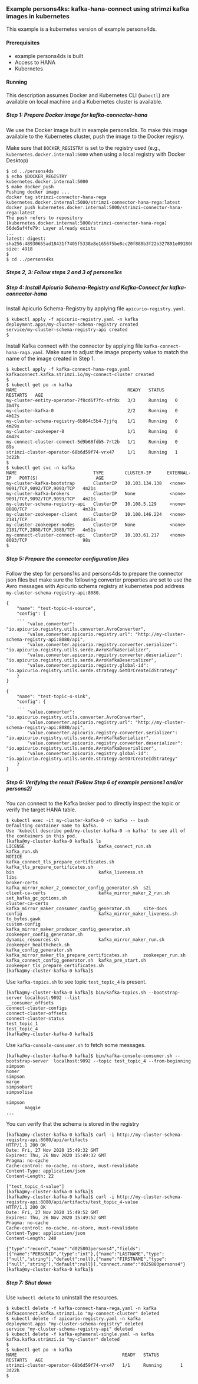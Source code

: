 ### Example persons4ks: kafka-hana-connect using strimzi kafka images in kubernetes

This example is a kubernetes version of example persons4ds.

#### Prerequisites

- example persons4ds is built
- Access to HANA
- Kubernetes

#### Running

This description assumes Docker and Kubernetes CLI (`kubectl`) are available on local machine and a Kubernetes cluster is available.

##### Step 1: Prepare Docker image for kafka-connector-hana

We use the Docker image built in example persons1ds. To make this image available to the Kubernetes cluster, push the image to the Docker regisry.

Make sure that `DOCKER_REGISTRY` is set to the registry used (e.g., `kubernetes.docker.internal:5000` when using a local registry with Docker Desktop) 



```
$ cd ../persons4ds
$ echo $DOCKER_REGISTRY
kubernetes.docker.internal:5000
$ make docker_push     
Pushing docker image ...
docker tag strimzi-connector-hana-rega kubernetes.docker.internal:5000/strimzi-connector-hana-rega:latest
docker push kubernetes.docker.internal:5000/strimzi-connector-hana-rega:latest
The push refers to repository [kubernetes.docker.internal:5000/strimzi-connector-hana-rega]
56de5af4fe79: Layer already exists
...
latest: digest: sha256:48930655ad18431f7405f5338e8e1656f5be8cc20f888b3f22b327891e091808 size: 4918
$
$ cd ../persons4ks
```

##### Steps 2, 3: Follow steps 2 and 3 of persons1ks

##### Step 4: Install Apicurio Schema-Registry and Kafka-Connect for kafka-connector-hana

Install Apicurio Schema-Registry by applying file `apicurio-registry.yaml`.

```
$ kubectl apply -f apicurio-registry.yaml -n kafka
deployment.apps/my-cluster-schema-registry created
service/my-cluster-schema-registry-api created
$
```

Install Kafka connect with the connector by applying file `kafka-connect-hana-raga.yaml`.
Make sure to adjust the image property value to match the name of the image created in Step 1.

```
$ kubectl apply -f kafka-connect-hana-rega.yaml
kafkaconnect.kafka.strimzi.io/my-connect-cluster created
$
$ kubectl get po -n kafka
NAME                                          READY   STATUS    RESTARTS   AGE
my-cluster-entity-operator-7f8cd6f7fc-sfr8x   3/3     Running   0          3m47s
my-cluster-kafka-0                            2/2     Running   0          4m12s
my-cluster-schema-registry-6b864c5b4-7jjfq    1/1     Running   0          4m29s
my-cluster-zookeeper-0                        1/1     Running   0          4m42s
my-connect-cluster-connect-5d9b68fdb5-7rt2b   1/1     Running   0          89s
strimzi-cluster-operator-68b6d59f74-vrx47     1/1     Running   1          3d22h
$
$ kubectl get svc -n kafka
NAME                             TYPE        CLUSTER-IP      EXTERNAL-IP   PORT(S)                      AGE
my-cluster-kafka-bootstrap       ClusterIP   10.103.134.138   <none>        9091/TCP,9092/TCP,9093/TCP   4m21s
my-cluster-kafka-brokers         ClusterIP   None             <none>        9091/TCP,9092/TCP,9093/TCP   4m21s
my-cluster-schema-registry-api   ClusterIP   10.108.5.129     <none>        8080/TCP                     4m38s
my-cluster-zookeeper-client      ClusterIP   10.100.146.224   <none>        2181/TCP                     4m51s
my-cluster-zookeeper-nodes       ClusterIP   None             <none>        2181/TCP,2888/TCP,3888/TCP   4m51s
my-connect-cluster-connect-api   ClusterIP   10.103.61.217    <none>        8083/TCP                     98s
$
```

##### Step 5: Prepare the connector configuration files

Follow the step for persons1ks and persons4ds to prepare the connector json files but make sure the following converter properties are set to use the Avro messages with Apicurio schema registry at kubernetes pod address `my-cluster-schema-registry-api:8080`.

```
{
    "name": "test-topic-4-source",
    "config": {
    ...
        "value.converter": "io.apicurio.registry.utils.converter.AvroConverter",
        "value.converter.apicurio.registry.url": "http://my-cluster-schema-registry-api:8080/api",
        "value.converter.apicurio.registry.converter.serializer": "io.apicurio.registry.utils.serde.AvroKafkaSerializer",
        "value.converter.apicurio.registry.converter.deserializer": "io.apicurio.registry.utils.serde.AvroKafkaDeserializer",
        "value.converter.apicurio.registry.global-id": "io.apicurio.registry.utils.serde.strategy.GetOrCreateIdStrategy"
    }
}
```

```
{
    "name": "test-topic-4-sink",
    "config": {
    ...
        "value.converter": "io.apicurio.registry.utils.converter.AvroConverter",
        "value.converter.apicurio.registry.url": "http://my-cluster-schema-registry-api:8080/api",
        "value.converter.apicurio.registry.converter.serializer": "io.apicurio.registry.utils.serde.AvroKafkaSerializer",
        "value.converter.apicurio.registry.converter.deserializer": "io.apicurio.registry.utils.serde.AvroKafkaDeserializer",
        "value.converter.apicurio.registry.global-id": "io.apicurio.registry.utils.serde.strategy.GetOrCreateIdStrategy"
    }
}
```

##### Step 6: Verifying the result (Follow Step 6 of example persions1 and/or persons2)

You can connect to the Kafka broker pod to directly inspect the topic or verify the target HANA table.

```
$ kubectl exec -it my-cluster-kafka-0 -n kafka -- bash
Defaulting container name to kafka.
Use 'kubectl describe pod/my-cluster-kafka-0 -n kafka' to see all of the containers in this pod.
[kafka@my-cluster-kafka-0 kafka]$ ls
LICENSE                            kafka_connect_run.sh                                kafka_run.sh
NOTICE                             kafka_connect_tls_prepare_certificates.sh           kafka_tls_prepare_certificates.sh
bin                                kafka_liveness.sh                                   libs
broker-certs                       kafka_mirror_maker_2_connector_config_generator.sh  s2i
client-ca-certs                    kafka_mirror_maker_2_run.sh                         set_kafka_gc_options.sh
cluster-ca-certs                   kafka_mirror_maker_consumer_config_generator.sh     site-docs
config                             kafka_mirror_maker_liveness.sh                      to_bytes.gawk
custom-config                      kafka_mirror_maker_producer_config_generator.sh     zookeeper_config_generator.sh
dynamic_resources.sh               kafka_mirror_maker_run.sh                           zookeeper_healthcheck.sh
kafka_config_generator.sh          kafka_mirror_maker_tls_prepare_certificates.sh      zookeeper_run.sh
kafka_connect_config_generator.sh  kafka_pre_start.sh                                  zookeeper_tls_prepare_certificates.sh
[kafka@my-cluster-kafka-0 kafka]$
```

Use `kafka-topics.sh` to see topic `test_topic_4` is present.

```
[kafka@my-cluster-kafka-0 kafka]$ bin/kafka-topics.sh --bootstrap-server localhost:9092 --list
__consumer_offsets
connect-cluster-configs
connect-cluster-offsets
connect-cluster-status
test_topic_1
test_topic_4
[kafka@my-cluster-kafka-0 kafka]$
```

Use `kafka-console-consumer.sh` to fetch some messages.

```
[kafka@my-cluster-kafka-0 kafka]$ bin/kafka-console-consumer.sh --bootstrap-server  localhost:9092 --topic test_topic_4 --from-beginning
simpson
homer
simpson
marge
simpsobart
simpsolisa

simpson
       maggie
...
```

You can verify that the schema is stored in the registry

```
[kafka@my-cluster-kafka-0 kafka]$ curl -i http://my-cluster-schema-registry-api:8080/api/artifacts
HTTP/1.1 200 OK
Date: Fri, 27 Nov 2020 15:49:32 GMT
Expires: Thu, 26 Nov 2020 15:49:32 GMT
Pragma: no-cache
Cache-control: no-cache, no-store, must-revalidate
Content-Type: application/json
Content-Length: 22

["test_topic_4-value"]
[kafka@my-cluster-kafka-0 kafka]$
[kafka@my-cluster-kafka-0 kafka]$ curl -i http://my-cluster-schema-registry-api:8080/api/artifacts/test_topic_4-value
HTTP/1.1 200 OK
Date: Fri, 27 Nov 2020 15:49:52 GMT
Expires: Thu, 26 Nov 2020 15:49:52 GMT
Pragma: no-cache
Cache-control: no-cache, no-store, must-revalidate
Content-Type: application/json
Content-Length: 240

{"type":"record","name":"d025803persons4","fields":[{"name":"PERSONID","type":"int"},{"name":"LASTNAME","type":["null","string"],"default":null},{"name":"FIRSTNAME","type":["null","string"],"default":null}],"connect.name":"d025803persons4"}
[kafka@my-cluster-kafka-0 kafka]$
```

##### Step 7: Shut down

Use `kubectl delete` to uninstall the resources.

```
$ kubectl delete -f kafka-connect-hana-rega.yaml -n kafka
kafkaconnect.kafka.strimzi.io "my-connect-cluster" deleted
$ kubectl delete -f apicurio-registry.yaml -n kafka
deployment.apps "my-cluster-schema-registry" deleted
service "my-cluster-schema-registry-api" deleted
$ kubectl delete -f kafka-ephemeral-single.yaml -n kafka 
kafka.kafka.strimzi.io "my-cluster" deleted
$
$ kubectl get po -n kafka                                                   
NAME                                        READY   STATUS        RESTARTS   AGE
strimzi-cluster-operator-68b6d59f74-vrx47   1/1     Running       1          3d22h
$
```
